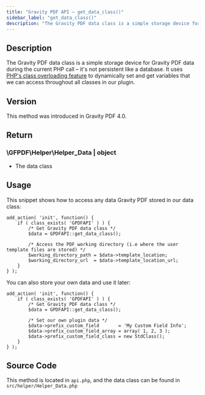 ```yaml
---
title: "Gravity PDF API – get_data_class()"
sidebar_label: "get_data_class()"
description: "The Gravity PDF data class is a simple storage device for Gravity Forms data during the current PHP call – it's not persistent like a database."
---
```


## Description

The Gravity PDF data class is a simple storage device for Gravity PDF data during the current PHP call – it's not persistent like a database. It uses [PHP's class overloading feature](http://php.net/manual/en/language.oop5.overloading.php) to dynamically set and get variables that we can access throughout all classes in our plugin.

## Version

This method was introduced in Gravity PDF 4.0.

## Return

### \\GFPDF\\Helper\\Helper\_Data \| object
* The data class

## Usage

This snippet shows how to access any data Gravity PDF stored in our data class:

```
add_action( 'init', function() {
    if ( class_exists( 'GPDFAPI' ) ) {
        /* Get Gravity PDF data class */
        $data = GPDFAPI::get_data_class();

        /* Access the PDF working directory (i.e where the user template files are stored) */
        $working_directory_path = $data->template_location;
        $working_directory_url  = $data->template_location_url;
    }
} );
```

You can also store your own data and use it later:

```
add_action( 'init', function() {
    if ( class_exists( 'GPDFAPI' ) ) {
        /* Get Gravity PDF data class */
        $data = GPDFAPI::get_data_class();

        /* Set our own plugin data */
        $data->prefix_custom_field       = 'My Custom Field Info';
        $data->prefix_custom_field_array = array( 1, 2, 3 );
        $data->prefix_custom_field_class = new StdClass();
    }
} );
```

## Source Code

This method is located in `api.php`, and the data class can be found in `src/helper/Helper_Data.php`

